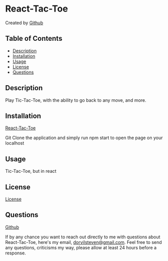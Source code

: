 # React-Tac-Toe

  Created by [Github](https://www.github.com/dorvilsteven)

  ## Table of Contents
  
  - [Description](#Description)
  - [Installation](#Installation)
  - [Usage](#Usage)
  - [License](#License)
  - [Questions](#Questions)
  
  ## Description 
  Play Tic-Tac-Toe, with the ability to go back to any move, and more.

  ## Installation
  [React-Tac-Toe](https://github.com/dorvilsteven/react-tac-toe)
  
  Git Clone the application and simply run npm start to open the page on your localhost

  ## Usage
  Tic-Tac-Toe, but in react
  
  ## License
  [License](https://opensource.org/licenses/MIT)

  ## Questions
  
  [Github](https://www.github.com/dorvilsteven)
  
  If by any chance you want to reach out directly to me with questions about React-Tac-Toe, here's my email, dorvilsteven@gmail.com. Feel free to send any questions, criticisms  my way, please allow at least 24 hours before a response.